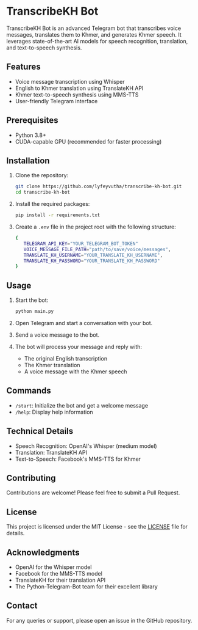 # TranscribeKH Bot

TranscribeKH Bot is an advanced Telegram bot that transcribes voice messages, translates them to Khmer, and generates Khmer speech. It leverages state-of-the-art AI models for speech recognition, translation, and text-to-speech synthesis.

## Features

- Voice message transcription using Whisper
- English to Khmer translation using TranslateKH API
- Khmer text-to-speech synthesis using MMS-TTS
- User-friendly Telegram interface

## Prerequisites

- Python 3.8+
- CUDA-capable GPU (recommended for faster processing)

## Installation

1. Clone the repository:
   ```bash
   git clone https://github.com/lyfeyvutha/transcribe-kh-bot.git
   cd transcribe-kh-bot
   ```

2. Install the required packages:
   ```bash
   pip install -r requirements.txt
   ```

3. Create a `.env` file in the project root with the following structure:
   ```bash
   {
      TELEGRAM_API_KEY="YOUR_TELEGRAM_BOT_TOKEN"
      VOICE_MESSAGE_FILE_PATH="path/to/save/voice/messages",
      TRANSLATE_KH_USERNAME="YOUR_TRANSLATE_KH_USERNAME",
      TRANSLATE_KH_PASSWORD="YOUR_TRANSLATE_KH_PASSWORD"
   }
   ```

## Usage

1. Start the bot:
   ```bash
   python main.py
   ```

2. Open Telegram and start a conversation with your bot.

3. Send a voice message to the bot.

4. The bot will process your message and reply with:
   - The original English transcription
   - The Khmer translation
   - A voice message with the Khmer speech

## Commands

- `/start`: Initialize the bot and get a welcome message
- `/help`: Display help information

## Technical Details

- Speech Recognition: OpenAI's Whisper (medium model)
- Translation: TranslateKH API
- Text-to-Speech: Facebook's MMS-TTS for Khmer

## Contributing

Contributions are welcome! Please feel free to submit a Pull Request.

## License

This project is licensed under the MIT License - see the [LICENSE](LICENSE) file for details.

## Acknowledgments

- OpenAI for the Whisper model
- Facebook for the MMS-TTS model
- TranslateKH for their translation API
- The Python-Telegram-Bot team for their excellent library

## Contact

For any queries or support, please open an issue in the GitHub repository.
